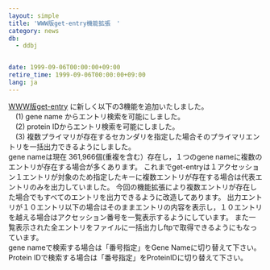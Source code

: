 ```yaml
---
layout: simple
title: 'WWW版get-entry機能拡張　'
category: news
db:
  - ddbj


date: 1999-09-06T00:00:00+09:00
retire_time: 1999-09-06T00:00:00+09:00
lang: ja
---
```


<a href="http://getentry.ddbj.nig.ac.jp/top-j.html" target="blank">WWW版get-entry</a> に新しく以下の3機能を追加いたしました。<br>　(1) gene name からエントリ検索を可能にしました。<br>　(2) protein IDからエントリ検索を可能にしました。<br>　(3) 複数プライマリが存在するセカンダリを指定した場合そのプライマリエントリを一括出力できるようにしました。<br>gene nameは現在 361,966個(重複を含む）存在し，１つのgene nameに複数のエントリが存在する場合が多くあります。 これまでget-entryは１アクセッション１エントリが対象のため指定したキーに複数エントリが存在する場合は代表エントリのみを出力していました。 今回の機能拡張により複数エントリが存在した場合でもすべてのエントリを出力できるように改造してあります。 出力エントリが１０エントリ以下の場合はそのままエントリの内容を表示し，１０エントリを越える場合はアクセッション番号を一覧表示するようにしています。 また一覧表示された全エントリをファイルに一括出力しftpで取得できるようにもなっています。<br>gene nameで検索する場合は「番号指定」をGene Nameに切り替えて下さい。 Protein IDで検索する場合は「番号指定」をProteinIDに切り替えて下さい。
